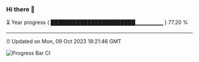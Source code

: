 ### Hi there 👋

⏳ Year progress { ███████████████████████▁▁▁▁▁▁▁ } 77.20 %

---

⏰ Updated on Mon, 09 Oct 2023 18:21:46 GMT

![Progress Bar CI](https://github.com/ZhaoGui/ZhaoGui/workflows/Progress%20Bar%20CI/badge.svg)
